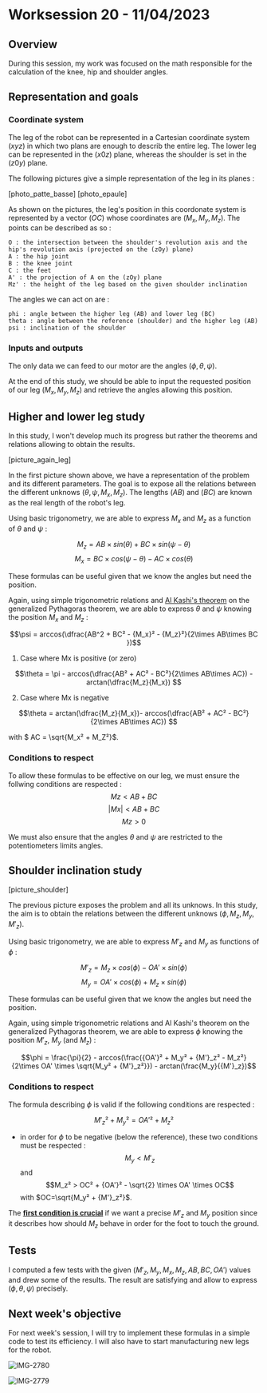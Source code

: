 # **Worksession 20 - 11/04/2023**

## **Overview** 

During this session, my work was focused on the math responsible for the calculation of the knee, hip and shoulder angles.

## **Representation and goals**

### **Coordinate system**

The leg of the robot can be represented in a Cartesian coordinate system $(xyz)$ in which two plans are enough to describ the entire leg. 
The lower leg can be represented in the $(x0z)$ plane, whereas the shoulder is set in the $(z0y)$ plane. 

The following pictures give a simple representation of the leg in its planes :

[photo_patte_basse]
[photo_epaule]

As shown on the pictures, the leg's position in this coordonate system is represented by a vector $(OC)$ whose coordinates are $(M_x,M_y,M_z)$.
The points can be described as so :

    O : the intersection between the shoulder's revolution axis and the hip's revolution axis (projected on the (zOy) plane)
    A : the hip joint
    B : the knee joint
    C : the feet 
    A' : the projection of A on the (zOy) plane
    Mz' : the height of the leg based on the given shoulder inclination

The angles we can act on are :

    phi : angle between the higher leg (AB) and lower leg (BC)
    theta : angle between the reference (shoulder) and the higher leg (AB)
    psi : inclination of the shoulder 

### **Inputs and outputs** 

The only data we can feed to our motor are the angles $(\phi,\theta,\psi)$. 

At the end of this study, we should be able to input the requested position of our leg $(M_x,M_y,M_z)$ and retrieve the angles allowing this position.

## **Higher and lower leg study**

In this study, I won't develop much its progress but rather the theorems and relations allowing to obtain the results. 

[picture_again_leg]

In the first picture shown above, we have a representation of the problem and its different parameters.
The goal is to expose all the relations between the different unknows $(\theta,\psi,M_x,M_z)$. 
The lengths $(AB)$ and $(BC)$ are known as the real length of the robot's leg. 

Using basic trigonometry, we are able to express $M_x$ and $M_z$ as a function of $\theta$ and $\psi$ :

$$  M_z = AB \times sin(\theta) + BC\times sin(\psi - \theta)$$
$$ M_x = BC\times cos(\psi -\theta) - AC\times cos(\theta)$$

These formulas can be useful given that we know the angles but need the position.

Again, using simple trigonometric relations and [Al Kashi's theorem](https://fr.wikipedia.org/wiki/Loi_des_cosinus) on the generalized Pythagoras theorem, 
we are able to express $\theta$ and $\psi$ knowing the position $M_x$ and $M_z$ :

$$\psi = arccos(\dfrac{AB^2 + BC² - {M_x}² - {M_z}²}{2\times AB\times BC })$$

1. Case where Mx is positive (or zero)

$$\theta = \pi - arccos(\dfrac{AB² + AC² - BC²}{2\times AB\times AC}) -arctan(\dfrac{M_z}{M_x}) $$

2. Case where Mx is negative 

$$\theta = arctan(\dfrac{M_z}{M_x})- arccos(\dfrac{AB² + AC² - BC²}{2\times AB\times AC})  $$

with $ AC = \sqrt{M_x² + M_Z²}$.

### **Conditions to respect** 

To allow these formulas to be effective on our leg, we must ensure the follwing conditions are respected :
$$ Mz < AB + BC $$
$$ |Mx| < AB + BC $$
$$ Mz > 0 $$

We must also ensure that the angles $\theta$ and $\psi$ are restricted to the potentiometers limits angles. 

## **Shoulder inclination study**

[picture_shoulder]

The previous picture exposes the problem and all its unknows. 
In this study, the aim is to obtain the relations between the different unknows $(\phi,M_z,M_y,M'_z)$.

Using basic trigonometry, we are able to express $M'_z$ and $M_y$ as functions of $\phi$ :

$$M'_z = M_z \times cos(\phi) - OA' \times sin(\phi)$$
$$M_y = OA' \times cos(\phi) + M_z \times sin(\phi)$$

These formulas can be useful given that we know the angles but need the position.

Again, using simple trigonometric relations and Al Kashi's theorem on the generalized Pythagoras theorem, 
we are able to express $\phi$ knowing the position $M'_z$, $M_y$ (and $M_z$) :

$$\phi = \frac{\pi}{2}  - arccos(\frac{{OA'}² + M_y² + {M'}_z² - M_z²}{2\times OA' \times \sqrt{M_y² + {M'}_z²}}) - arctan(\frac{M_y}{{M'}_z})$$


### **Conditions to respect** 

The formula describing $\phi$ is valid if the following conditions are respected :

$${M'}_z² + M_y² = {OA'}² + M_z²$$ 

- in order for $\phi$ to be negative (below the reference), these two conditions must be respected :
$$M_y < M'_z$$ 
and
$$M_z² > OC² + {OA'}² - \sqrt{2} \times OA' \times OC$$
with $OC=\sqrt{M_y² + {M'}_z²}$.

The <ins>**first condition is crucial**</ins> if we want a precise $M'_z$ and $M_y$ position since it describes how should $M_z$ behave in order for the foot to touch the ground. 

## Tests 

I computed a few tests with the given $(M'_z,M_y,M_x,M_z,AB,BC,OA')$ values and drew some of the results. 
The result are satisfying and allow to express $(\phi,\theta,\psi)$ precisely. 

## Next week's objective 

For next week's session, I will try to implement these formulas in a simple code to test its efficiency.
I will also have to start manufacturing new legs for the robot. 



![IMG-2780](https://user-images.githubusercontent.com/95374519/232210430-b97b0412-1f3c-4b0e-b5b0-d731bdf1b23f.jpg)

![IMG-2779](https://user-images.githubusercontent.com/95374519/232210433-0e095631-6ad1-4aee-b234-3d10236d0cb8.jpg)
